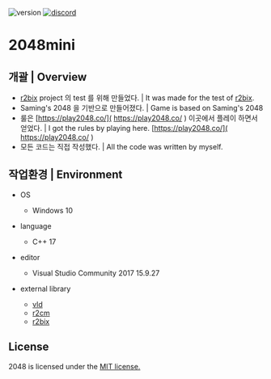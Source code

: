 <p align="left">
  <img src="https://img.shields.io/badge/version-0.0.1-green" alt="version">
  <a href="https://discord.gg/VSpW9FUSxX"><img src="https://img.shields.io/badge/Discord-R2Road-orange" alt="discord"></a>
</p>

# 2048mini


## 개괄 | Overview
- [r2bix]( https://github.com/R2Road/r2_console_menu ) project 의 test 를 위해 만들었다. | It was made for the test of [r2bix]( https://github.com/R2Road/r2_console_menu ).
- Saming's 2048 을 기반으로 만들어졌다. | Game is based on Saming's 2048
- 룰은 [https://play2048.co/]( https://play2048.co/ ) 이곳에서 플레이 하면서 얻었다. | I got the rules by playing here. [https://play2048.co/]( https://play2048.co/ )
- 모든 코드는 직접 작성했다. | All the code was written by myself.


## 작업환경 | Environment
- OS
  - Windows 10

- language
  - C++ 17

- editor
  - Visual Studio Community 2017 15.9.27

- external library
  - [vld]( https://kinddragon.github.io/vld/ )
  - [r2cm]( https://github.com/R2Road/r2_console_menu )
  - [r2bix]( https://github.com/R2Road/r2bix_console_framework )


## License
2048 is licensed under the [MIT license.]( https://github.com/R2Road/2048mini/blob/main/LICENSE )

